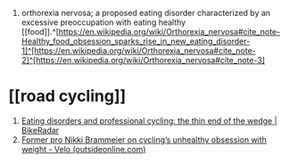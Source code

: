 1. orthorexia nervosa; a proposed eating disorder characterized by an excessive preoccupation with eating healthy [[food]].^[https://en.wikipedia.org/wiki/Orthorexia_nervosa#cite_note-Healthy_food_obsession_sparks_rise_in_new_eating_disorder-1]^[https://en.wikipedia.org/wiki/Orthorexia_nervosa#cite_note-2]^[https://en.wikipedia.org/wiki/Orthorexia_nervosa#cite_note-3]

# [[road cycling]]
1. [Eating disorders and professional cycling: the thin end of the wedge | BikeRadar](https://www.bikeradar.com/features/long-reads/eating-disorders-pro-cycling)
2. [Former pro Nikki Brammeier on cycling’s unhealthy obsession with weight - Velo (outsideonline.com)](https://velo.outsideonline.com/2021/04/former-pro-nikki-brammeier-on-cyclings-unhealthy-obsession-with-weight/)